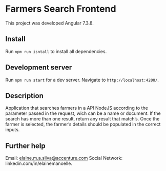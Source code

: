 # Farmers Search Frontend

This project was developed Angular 7.3.8.

## Install

Run `npm run isntall` to install all dependencies.

## Development server

Run `npm run start` for a dev server. Navigate to `http://localhost:4200/`.

## Description

Application that searches farmers in a API NodeJS according to the parameter passed in the request, wich can be a name or document. If the search has more than one result, return any result that match’s. Once the farmer is selected, the farmer’s details should be populated in the correct inputs.

## Further help

Email: elaine.m.a.silva@accenture.com
Social Network: linkedin.com/in/elainemanoelle.

